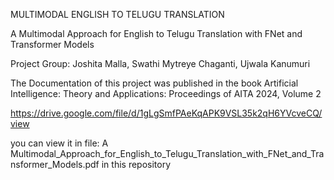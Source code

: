 MULTIMODAL ENGLISH TO TELUGU TRANSLATION

A Multimodal Approach for English to Telugu Translation with FNet and Transformer Models

Project Group: Joshita Malla, Swathi Mytreye Chaganti, Ujwala Kanumuri 

The Documentation of this project was published in the book Artificial Intelligence: Theory and Applications: Proceedings of AITA 2024, Volume 2

https://drive.google.com/file/d/1gLgSmfPAeKqAPK9VSL35k2qH6YVcveCQ/view

you can view it in file:
A Multimodal_Approach_for_English_to_Telugu_Translation_with_FNet_and_Transformer_Models.pdf in this repository

